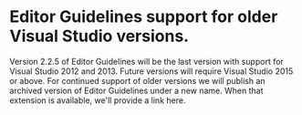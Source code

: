 # Editor Guidelines support for older Visual Studio versions.

Version 2.2.5 of Editor Guidelines will be the last version with support for Visual Studio 2012 and 2013.
Future versions will require Visual Studio 2015 or above.
For continued support of older versions we will publish an archived version of Editor Guidelines under a new name. When that extension is available, we'll provide a link here.